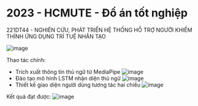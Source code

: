 # 2023 - HCMUTE - Đồ án tốt nghiệp
221DT44 - NGHIÊN CỨU, PHÁT TRIỂN HỆ THỐNG HỖ TRỢ NGƯỜI KHIẾM THÍNH ỨNG DỤNG TRÍ TUỆ NHÂN TẠO

![image](https://user-images.githubusercontent.com/45920660/220525001-f4b03710-3d61-4bee-8a6a-0429dc97baa0.png)


Thao tác chính:
  - Trích xuất thông tin thủ ngữ từ MediaPipe
  ![image](https://user-images.githubusercontent.com/45920660/220524933-34f124c8-020d-499d-ad77-35ed87fa7274.png)
  - Đào tạo mô hình LSTM nhận diện thủ ngữ
  ![image](https://user-images.githubusercontent.com/45920660/220525037-15f1064d-f1e6-4b5a-90fc-f8039454c4e3.png)
  - Thiết kế giao diện người dùng tương tác hai chiều
  ![image](https://user-images.githubusercontent.com/45920660/220525118-9c982cfa-09c5-4630-bc78-2b66badab462.png)


Kết quả đạt được:
![image](https://user-images.githubusercontent.com/45920660/220525147-4378106b-3ca6-420d-8358-1d3cddaef257.png)
